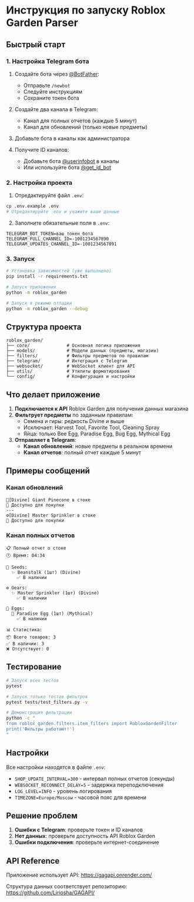 # Инструкция по запуску Roblox Garden Parser

## Быстрый старт

### 1. Настройка Telegram бота

1. Создайте бота через [@BotFather](https://t.me/BotFather):
   - Отправьте `/newbot`
   - Следуйте инструкциям
   - Сохраните токен бота

2. Создайте два канала в Telegram:
   - Канал для полных отчетов (каждые 5 минут)
   - Канал для обновлений (только новые предметы)

3. Добавьте бота в каналы как администратора

4. Получите ID каналов:
   - Добавьте бота [@userinfobot](https://t.me/userinfobot) в каналы
   - Или используйте бота [@get_id_bot](https://t.me/get_id_bot)

### 2. Настройка проекта

1. Отредактируйте файл `.env`:
```bash
cp .env.example .env
# Отредактируйте .env и укажите ваши данные
```

2. Заполните обязательные поля в `.env`:
```env
TELEGRAM_BOT_TOKEN=ваш_токен_бота
TELEGRAM_FULL_CHANNEL_ID=-1001234567890
TELEGRAM_UPDATES_CHANNEL_ID=-1001234567891
```

### 3. Запуск

```bash
# Установка зависимостей (уже выполнено)
pip install -r requirements.txt

# Запуск приложения
python -m roblox_garden

# Запуск в режиме отладки
python -m roblox_garden --debug
```

## Структура проекта

```
roblox_garden/
├── core/              # Основная логика приложения
├── models/            # Модели данных (предметы, магазин)
├── filters/           # Фильтры предметов по правилам
├── telegram/          # Интеграция с Telegram
├── websocket/         # WebSocket клиент для API
├── utils/             # Утилиты форматирования
└── config/            # Конфигурация и настройки
```

## Что делает приложение

1. **Подключается к API** Roblox Garden для получения данных магазина
2. **Фильтрует предметы** по заданным правилам:
   - Семена и гиры: редкость Divine и выше
   - Исключает: Harvest Tool, Favorite Tool, Cleaning Spray
   - Яйца: только Bee Egg, Paradise Egg, Bug Egg, Mythical Egg
3. **Отправляет в Telegram**:
   - **Канал обновлений**: новые предметы в реальном времени
   - **Канал отчетов**: полный отчет каждые 5 минут

## Примеры сообщений

### Канал обновлений
```
🌱[Divine] Giant Pinecone в стоке
🛒 Доступно для покупки
---
⚙️[Divine] Master Sprinkler в стоке
🛒 Доступно для покупки
```

### Канал полных отчетов
```
📋 Полный отчет о стоке
🕐 Время: 04:34

🌱 Seeds:
  ✨ Beanstalk (1шт) (Divine)
    ✅ В наличии

⚙️ Gears:
  ✨ Master Sprinkler (1шт) (Divine)
    ✅ В наличии

🥚 Eggs:
  🔴 Paradise Egg (1шт) (Mythical)
    ✅ В наличии

📊 Статистика:
📦 Всего товаров: 3
✅ В наличии: 3
❌ Отсутствует: 0
```

## Тестирование

```bash
# Запуск всех тестов
pytest

# Запуск только тестов фильтров
pytest tests/test_filters.py -v

# Демонстрация фильтрации
python -c "
from roblox_garden.filters.item_filters import RobloxGardenFilter
print('Фильтры работают!')
"
```

## Настройки

Все настройки находятся в файле `.env`:

- `SHOP_UPDATE_INTERVAL=300` - интервал полных отчетов (секунды)
- `WEBSOCKET_RECONNECT_DELAY=5` - задержка переподключения
- `LOG_LEVEL=INFO` - уровень логирования
- `TIMEZONE=Europe/Moscow` - часовой пояс для времени

## Решение проблем

1. **Ошибки с Telegram**: проверьте токен и ID каналов
2. **Нет данных**: проверьте доступность API Roblox Garden
3. **Ошибки подключения**: проверьте интернет-соединение

## API Reference

Приложение использует API: https://gagapi.onrender.com/

Структура данных соответствует репозиторию: https://github.com/Liriosha/GAGAPI/
